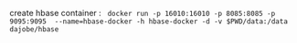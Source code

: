 create hbase container :
` docker run -p 16010:16010 -p 8085:8085 -p 9095:9095  --name=hbase-docker -h hbase-docker -d -v $PWD/data:/data dajobe/hbase`